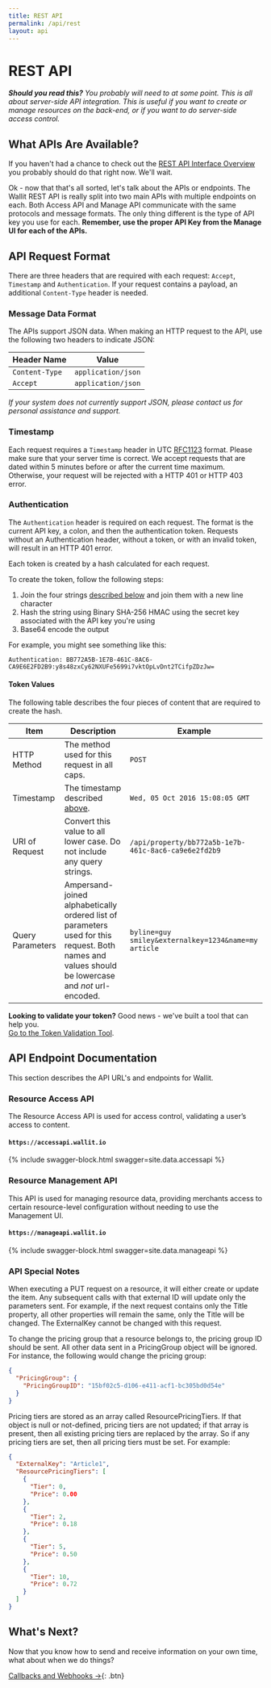 ```yaml
---
title: REST API
permalink: /api/rest
layout: api
---
```

# REST API

***Should you read this?** You probably will need to at some point.  This is all about server-side API integration.  This 
is useful if you want to create or manage resources on the back-end, or if you want to do server-side access control.*

## What APIs Are Available?

If you haven't had a chance to check out the [REST API Interface Overview]({{site.baseurl}}/overview-of-user-interfaces#rest-api)
you probably should do that right now.  We'll wait.

Ok - now that that's all sorted, let's talk about the APIs or endpoints.  The Wallit REST API is really split into two
main APIs with multiple endpoints on each.  Both Access API and Manage API communicate with the same protocols and message
formats.  The only thing different is the type of API key you use for each.  **Remember, use the proper API Key from the Manage UI
for each of the APIs.**

## API Request Format

There are three headers that are required with each request: `Accept`, `Timestamp` and `Authentication`.  If your request
contains a payload, an additional `Content-Type` header is needed.

### Message Data Format

The APIs support JSON data.  When making an HTTP request to the API, use the following two headers to indicate JSON:

| Header Name | Value |
| ----------- | ----- |
| `Content-Type` | `application/json` |
| `Accept` | `application/json` |

*If your system does not currently support JSON, please contact us for personal assistance and support.*

### Timestamp

Each request requires a `Timestamp` header in UTC [RFC1123](https://tools.ietf.org/html/rfc1123) format. Please make sure that your
server time is correct.  We accept requests that are dated within 5 minutes before or after the current time maximum.  Otherwise,
your request will be rejected with a HTTP 401 or HTTP 403 error.

### Authentication

The `Authentication` header is required on each request.  The format is the current API key, a colon, and then the authentication token.
Requests without an Authentication header, without a token, or with an invalid token, will result in an HTTP 401 error.

Each token is created by a hash calculated for each request.  

To create the token, follow the following steps:

1) Join the four strings [described below](#token-values) and join them with a new line character  
2) Hash the string using Binary SHA-256 HMAC using the secret key associated with the API key you're using  
3) Base64 encode the output

For example, you might see something like this:

`Authentication: BB772A5B-1E7B-461C-8AC6-CA9E6E2FD2B9:y8s48zxCy62NXUFe5699i7vktOpLvDnt2TCifpZDzJw=`

#### Token Values

The following table describes the four pieces of content that are required to create the hash.

| Item | Description | Example |
| ---- | ----------- | ------- |
| HTTP Method | The method used for this request in all caps. | `POST` |
| Timestamp | The timestamp described [above](#timestamp). | `Wed, 05 Oct 2016 15:08:05 GMT` |
| URI of Request | Convert this value to all lower case.  Do not include any query strings. | `/api/property/bb772a5b-1e7b-461c-8ac6-ca9e6e2fd2b9` |
| Query Parameters | Ampersand-joined alphabetically ordered list of parameters used for this request. Both names and values should be lowercase and *not* url-encoded. | `byline=guy smiley&externalkey=1234&name=my article` |

**Looking to validate your token?** Good news - we've built a tool that can help you.  
[Go to the Token Validation Tool]({{site.baseurl}}/token).

## API Endpoint Documentation

This section describes the API URL's and endpoints for Wallit.

### Resource Access API

The Resource Access API is used for access control, validating a user’s access to content.

#### `https://accessapi.wallit.io`

{% include swagger-block.html swagger=site.data.accessapi %}

### Resource Management API

This API is used for managing resource data, providing merchants access to certain resource-level configuration without needing to use the Management UI.

#### `https://manageapi.wallit.io`

{% include swagger-block.html swagger=site.data.manageapi %}

### API Special Notes

When executing a PUT request on a resource, it will either create or update the item. Any subsequent calls with that 
external ID will update only the parameters sent. For example, if the next request contains only the Title property, 
all other properties will remain the same, only the Title will be changed. The ExternalKey cannot be changed with this request.

To change the pricing group that a resource belongs to, the pricing group ID should be sent. 
All other data sent in a PricingGroup object will be ignored. For instance, the following would change the pricing group:

```json
{
  "PricingGroup": {
    "PricingGroupID": "15bf02c5-d106-e411-acf1-bc305bd0d54e"
  }
}
```

Pricing tiers are stored as an array called ResourcePricingTiers. If that object is null or not-defined, pricing tiers are not updated; 
if that array is present, then all existing pricing tiers are replaced by the array. So if any pricing tiers are set, then all pricing tiers must be set.
For example:

```json
{
  "ExternalKey": "Article1",
  "ResourcePricingTiers": [
    {
      "Tier": 0,
      "Price": 0.00
    },
    {
      "Tier": 2,
      "Price": 0.18
    },
    {
      "Tier": 5,
      "Price": 0.50
    },
    {
      "Tier": 10,
      "Price": 0.72
    }
  ]
}
```

## What's Next?

Now that you know how to send and receive information on your own time, what about when we do things?  

[Callbacks and Webhooks →]({{site.baseurl}}/api/webhooks){: .btn}
